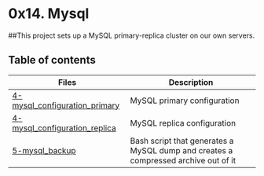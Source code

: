 # 0x14. Mysql

##This project sets up a MySQL primary-replica cluster on our own servers.

## Table of contents
Files | Description
----- | -----------
[4-mysql_configuration_primary](./4-mysql_configuration_primary) | MySQL primary configuration
[4-mysql_configuration_replica](./4-mysql_configuration_replica) | MySQL replica configuration
[5-mysql_backup](./5-mysql_backup) | Bash script that generates a MySQL dump and creates a compressed archive out of it
